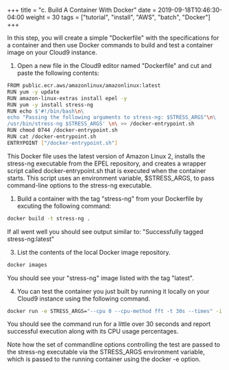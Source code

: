 +++
title = "c. Build A Container With Docker"
date = 2019-09-18T10:46:30-04:00
weight = 30
tags = ["tutorial", "install", "AWS", "batch", "Docker"]
+++

In this step, you will create a simple "Dockerfile" with the specifications for a container and then use Docker commands to build and test a container image on your Cloud9 instance. 

1. Open a new file in the Cloud9 editor named "Dockerfile" and cut and paste the following contents:

```bash
FROM public.ecr.aws/amazonlinux/amazonlinux:latest
RUN yum -y update
RUN amazon-linux-extras install epel -y
RUN yum -y install stress-ng
RUN echo $'#!/bin/bash\n\
echo "Passing the following arguments to stress-ng: $STRESS_ARGS"\n\
/usr/bin/stress-ng $STRESS_ARGS' \n\ >> /docker-entrypoint.sh 
RUN chmod 0744 /docker-entrypoint.sh
RUN cat /docker-entrypoint.sh
ENTRYPOINT ["/docker-entrypoint.sh"]
```
This Docker file uses the latest version of Amazon Linux 2, installs the stress-ng executable from the EPEL repository, and creates a wrapper script called docker-entrypoint.sh that is executed when the container starts. This script uses an environment variable, $STRESS_ARGS, to pass command-line options to the stress-ng executable.

1. Build a container with the tag "stress-ng" from your Dockerfile by excuting the following command:

```bash
docker build -t stress-ng .
```

If all went well you should see output similar to: "Successfully tagged stress-ng:latest"

3. List the contents of the local Docker image repository.

```bash
docker images
```
You should see your "stress-ng" image listed with the tag "latest".

4. You can test the container you just built by running it locally on your Cloud9 instance using the following command.

```bash
docker run -e STRESS_ARGS="--cpu 0 --cpu-method fft -t 30s --times" -i stress-ng
```
You should see the command run for a little over 30 seconds and report successful execution along with its CPU usage percentages. 

Note how the set of commandline options controlling the test are passed to the stress-ng executable via the STRESS_ARGS environment variable, which is passed to the running container using the docker -e option.
